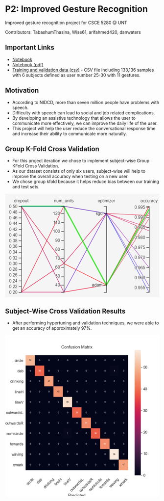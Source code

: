 # P2: Improved Gesture Recognition
Improved gesture recognition project for CSCE 5280 @ UNT

Contributors: TabashumThasina, Wise61, arifahmed420, danwaters

## Important Links
* [Notebook](https://github.com/danwaters/improved-gesture-recognition/blob/main/Notebooks/Improved%20Gesture.ipynb)
* [Notebook (pdf)](https://github.com/danwaters/improved-gesture-recognition/blob/main/Improved%20Gesture%20-%20Jupyter%20Notebook.pdf)
* [Training and validation data (csv)](https://github.com/danwaters/improved-gesture-recognition/blob/main/Data/gesture_data.csv) - CSV file including 133,136 samples with 6 subjects defined as user number 25-30 with 11 gestures. 

## Motivation
* According to NIDCD, more than seven million people have problems with speech.
* Difficulty with speech can lead to social and job related complications.
* By developing an assistive technology that allows the user to communicate more effectively, we can improve the daily life of the user.
* This project will help the user reduce the conversational response time and increase their ability to communicate more naturally.

## Group K-Fold Cross Validation
* For this project iteration we chose to implement subject-wise Group KFold Cross Validation.
* As our dataset consists of only six users, subject-wise will help to improve the overall accuracy when testing on a new user.
* We chose group kfold because it helps reduce bias between our training and test sets.

![TensorBoard](https://github.com/danwaters/improved-gesture-recognition/blob/main/Images/tensorboard.png)

## Subject-Wise Cross Validation Results
* After performing hypertuning and validation techniques, we were able to get an accuracy of approximately 97%.

![Confusion matrix](https://github.com/danwaters/improved-gesture-recognition/blob/main/Images/confusion-matrix.png)




